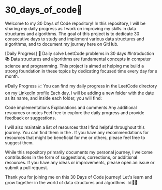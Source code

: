 # 30_days_of_code🚀

Welcome to my 30 Days of Code repository! In this repository, I will be sharing my daily progress as I work on improving my skills in data structures and algorithms. The goal of this project is to dedicate 30 consecutive days to study and implement various data structures and algorithms, and to document my journey here on GitHub.

[Daily Progress] 📅 Daily solve LeetCode problems in 30 days
#Introduction 📚
Data structures and algorithms are fundamental concepts in computer science and programming. This project is aimed at helping me build a strong foundation in these topics by dedicating focused time every day for a month.

#Daily Progress 📈
You can find my daily progress in the LeetCode directory on [my LinkedIn profile](https://www.linkedin.com/in/kamalsharma29) Each day, I will be adding a new folder with the date as its name, and inside each folder, you will find:

Code implementations
Explanations and comments
Any additional resources or notes
Feel free to explore the daily progress and provide feedback or suggestions.

I will also maintain a list of resources that I find helpful throughout this journey. You can find them in the . If you have any recommendations for resources that might be beneficial for me or others, please feel free to suggest them.

While this repository primarily documents my personal journey, I welcome contributions in the form of suggestions, corrections, or additional resources. If you have any ideas or improvements, please open an issue or submit a pull request.

Thank you for joining me on this 30 Days of Code journey! Let's learn and grow together in the world of data structures and algorithms. 📊👩‍💻
